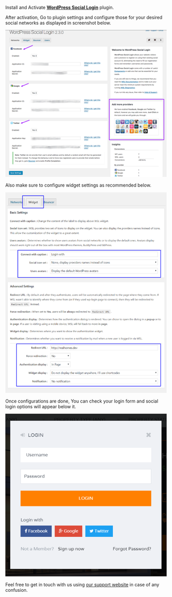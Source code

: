 Install and Activate <strong><a target="_blank" href="https://wordpress.org/plugins/wordpress-social-login/">WordPress Social Login</a></strong> plugin.

After activation, Go to plugin settings and configure those for your desired social networks as displayed in screenshot below.

![Real Places Theme](images/members/11.png)

Also make sure to configure widget settings as recommended below.

![Real Places Theme](images/members/12.png)

Once configurations are done, You can check your login form and social login options will appear below it.

![Real Places Theme](images/members/13.png)

Feel free to get in touch with us using <a target="_blank" href="https://support.inspirythemes.com/ask-question/">our support website</a> in case of any confusion.
